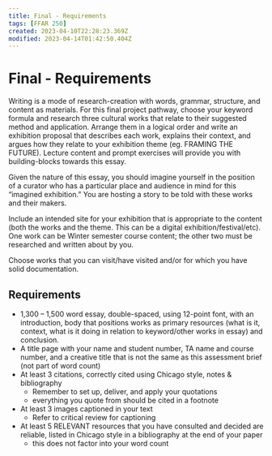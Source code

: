 ```yaml
---
title: Final - Requirements
tags: [FFAR 250]
created: 2023-04-10T22:28:23.369Z
modified: 2023-04-14T01:42:50.404Z
---
```


# Final - Requirements

Writing is a mode of research-creation with words, grammar, structure, and content as materials. For this final project pathway, choose your keyword formula and research three cultural works that relate to their suggested method and application. Arrange them in a logical order and write an exhibition proposal that describes each work, explains their context, and argues how they relate to your exhibition theme (eg. FRAMING THE FUTURE). Lecture content and prompt exercises will provide you with building-blocks towards this essay. 

Given the nature of this essay, you should imagine yourself in the position of a curator who has a particular place and audience in mind for this “imagined exhibition.” You are hosting a story to be told with these works and their makers. 

Include an intended site for your exhibition that is appropriate to the content (both the works and the theme. This can be a digital exhibition/festival/etc). One work can be Winter semester course content; the other two must be researched and written about by you. 

Choose works that you can visit/have visited and/or for which you have solid documentation.

## Requirements
- 1,300 – 1,500 word essay, double-spaced, using 12-point font, with an introduction, body that positions works as primary resources (what is it, context, what is it doing in relation to keyword/other works in essay) and conclusion.
- A title page with your name and student number, TA name and course number, and a creative title that is not the same as this assessment brief (not part of word count)
-  At least 3 citations, correctly cited using Chicago style, notes & bibliography
	- Remember to set up, deliver, and apply your quotations
	- everything you quote from should be cited in a footnote
- At least 3 images captioned in your text
	- Refer to critical review for captioning
- At least 5 RELEVANT resources that you have consulted and decided are reliable, listed in Chicago style in a bibliography at the end of your paper
	- this does not factor into your word count
